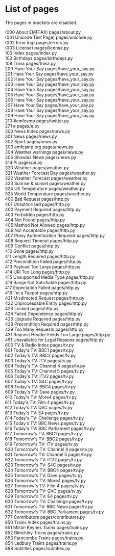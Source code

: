 # List of pages  
The pages in brackets are disabled.  
  
(000 About EMFFAX)                      pages/about.py  
(001 Unicode Test Page)                 pages/unicode.py  
(002 Error log)                         pages/errors.py  
(003 License)                           pages/license.py  
100 Index                               pages/index.py  
102 Birthdays                           pages/birthdays.py  
108 Trivia                              pages/trivia.py  
200 Have Your Say                       pages/have_your_say.py  
201 Have Your Say                       pages/have_your_say.py  
202 Have Your Say                       pages/have_your_say.py  
203 Have Your Say                       pages/have_your_say.py  
204 Have Your Say                       pages/have_your_say.py  
205 Have Your Say                       pages/have_your_say.py  
206 Have Your Say                       pages/have_your_say.py  
207 Have Your Say                       pages/have_your_say.py  
208 Have Your Say                       pages/have_your_say.py  
209 Have Your Say                       pages/have_your_say.py  
210 #emfcamp                            pages/twitter.py  
271 e                                   pages/e.py  
300 News Index                          pages/news.py  
301 News                                pages/news.py  
302 Sport                               pages/news.py  
303 emfcamp.org                         pages/news.py  
304 Weather warnings                    pages/news.py  
305 Showbiz News                        pages/news.py  
314 Pi                                  pages/pi.py  
320 Weather                             pages/weather.py  
321 Weather Forecast Day                pages/weather.py  
322 Weather Forecast                    pages/weather.py  
323 Sunrise & sunset                    pages/weather.py  
324 UK Temperature                      pages/weather.py  
325 World Temperature                   pages/weather.py  
400 Bad Request                         pages/http.py  
401 Unauthorised                        pages/http.py  
402 Payment Required                    pages/http.py  
403 Forbidden                           pages/http.py  
404 Not Found                           pages/http.py  
405 Method Not Allowed                  pages/http.py  
406 Not Acceptable                      pages/http.py  
407 Proxy Authentication Required       pages/http.py  
408 Request Timeout                     pages/http.py  
409 Conflict                            pages/http.py  
410 Gone                                pages/http.py  
411 Length Required                     pages/http.py  
412 Precondition Failed                 pages/http.py  
413 Payload Too Large                   pages/http.py  
414 URI Too Long                        pages/http.py  
415 Unsupported Media Type              pages/http.py  
416 Range Not Satisfiable               pages/http.py  
417 Expectation Failed                  pages/http.py  
418 I'm a Teapot                        pages/http.py  
421 Misdirected Request                 pages/http.py  
422 Unprocessable Entity                pages/http.py  
423 Locked                              pages/http.py  
424 Failed Dependency                   pages/http.py  
426 Upgrade Required                    pages/http.py  
428 Precondition Required               pages/http.py  
429 Too Many Requests                   pages/http.py  
431 Request Header Fields Too Large     pages/http.py  
451 Unavailable for Legal Reasons       pages/http.py  
600 TV & Radio Index                    pages/tv.py  
601 Today's TV: BBC1                    pages/tv.py  
602 Today's TV: BBC2                    pages/tv.py  
603 Today's TV: ITV                     pages/tv.py  
604 Today's TV: Channel 4               pages/tv.py  
605 Today's TV: Channel 5               pages/tv.py  
606 Today's TV: ITV2                    pages/tv.py  
607 Today's TV: S4C                     pages/tv.py  
608 Today's TV: BBC4                    pages/tv.py  
609 Today's TV: Dave                    pages/tv.py  
610 Today's TV: More4                   pages/tv.py  
611 Today's TV: Film 4                  pages/tv.py  
612 Today's TV: QVC                     pages/tv.py  
613 Today's TV: E4                      pages/tv.py  
614 Today's TV: Challenge               pages/tv.py  
615 Today's TV: BBC News                pages/tv.py  
616 Today's TV: BBC Parliament          pages/tv.py  
617 Tomorrow's TV: BBC1                 pages/tv.py  
618 Tomorrow's TV: BBC2                 pages/tv.py  
619 Tomorrow's TV: ITV                  pages/tv.py  
620 Tomorrow's TV: Channel 4            pages/tv.py  
621 Tomorrow's TV: Channel 5            pages/tv.py  
622 Tomorrow's TV: ITV2                 pages/tv.py  
623 Tomorrow's TV: S4C                  pages/tv.py  
624 Tomorrow's TV: BBC4                 pages/tv.py  
625 Tomorrow's TV: Dave                 pages/tv.py  
626 Tomorrow's TV: More4                pages/tv.py  
627 Tomorrow's TV: Film 4               pages/tv.py  
628 Tomorrow's TV: QVC                  pages/tv.py  
629 Tomorrow's TV: E4                   pages/tv.py  
630 Tomorrow's TV: Challenge            pages/tv.py  
631 Tomorrow's TV: BBC News             pages/tv.py  
632 Tomorrow's TV: BBC Parliament       pages/tv.py  
777 Contributors                        pages/contributors.py  
850 Trains Index                        pages/trains.py  
851 Milton Keynes Trains                pages/trains.py  
852 Bletchley Trains                    pages/trains.py  
853 Farncombe Trains                    pages/trains.py  
854 Ledbury Trains                      pages/trains.py  
888 Subtitles                           pages/subtitles.py